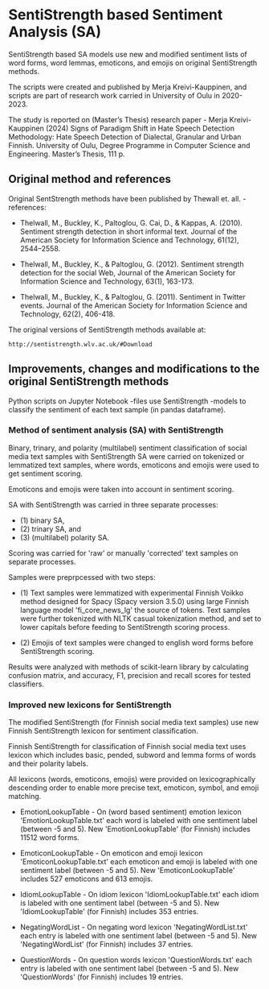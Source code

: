 # SentiStrength based Sentiment Analysis (SA)

SentiStrength based SA models use new and modified sentiment lists of word forms, word lemmas, emoticons, and emojis on original SentiStrength methods.

The scripts were created and published by Merja Kreivi-Kauppinen, and
scripts are part of research work carried in University of Oulu in 2020-2023.

The study is reported on (Master’s Thesis) research paper - 
Merja Kreivi-Kauppinen (2024) Signs of Paradigm Shift in Hate Speech Detection Methodology: Hate Speech Detection of Dialectal, Granular and Urban Finnish. 
University of Oulu, Degree Programme in Computer Science and Engineering. Master’s Thesis, 111 p.


## Original method and references

Original SentStrength methods have been published by Thewall et. all. - references:

- Thelwall, M., Buckley, K., Paltoglou, G. Cai, D., & Kappas, A. (2010). Sentiment strength detection in short informal text. Journal of the American Society for Information Science and Technology, 61(12), 2544–2558.

- Thelwall, M., Buckley, K., & Paltoglou, G. (2012). Sentiment strength detection for the social Web, Journal of the American Society for Information Science and Technology, 63(1), 163-173.

- Thelwall, M., Buckley, K., & Paltoglou, G. (2011). Sentiment in Twitter events. Journal of the American Society for Information Science and Technology, 62(2), 406-418.


The original versions of SentiStrength methods available at: 

    http://sentistrength.wlv.ac.uk/#Download



## Improvements, changes and modifications to the original SentiStrength methods

Python scripts on Jupyter Notebook -files use SentiStrength -models to classify the sentiment of each text sample (in pandas dataframe).


### Method of sentiment analysis (SA) with SentiStrength

Binary, trinary, and polarity (multilabel) sentiment classification of social media text samples with SentiStrength SA were carried on tokenized or lemmatized text samples, where words, emoticons and emojis were used to get sentiment scoring.

Emoticons and emojis were taken into account in sentiment scoring.

SA with SentiStrength was carried in three separate processes: 
- (1) binary SA, 
- (2) trinary SA, and 
- (3) (multilabel) polarity SA.

Scoring was carried for 'raw' or manually 'corrected' text samples on separate processes.

Samples were preprpcessed with two steps:

- (1) Text samples were lemmatized with experimental Finnish Voikko method designed for Spacy (Spacy version 3.5.0) using large Finnish language model 'fi_core_news_lg' the source of tokens. Text samples were further tokenized with NLTK casual tokenization method, and set to lower capitals before feeding to SentiStrength scoring process.

- (2) Emojis of text samples were changed to english word forms before SentiStrength scoring.

Results were analyzed with methods of scikit-learn library by calculating confusion matrix, and accuracy, F1, precision and recall scores for tested classifiers.


### Improved new lexicons for SentiStrength

The modified SentiStrength (for Finnish social media text samples) use new Finnish SentiStrength lexicon for sentiment classification. 

Finnish SentiStrength for classification of Finnish social media text uses lexicon which includes basic, pended, subword and lemma forms of words and their polarity labels.

All lexicons (words, emoticons, emojis) were provided on lexicographically descending order to enable more precise text, emoticon, symbol, and emoji matching.

- EmotionLookupTable - On (word based sentiment) emotion lexicon 'EmotionLookupTable.txt' each word is labeled with one sentiment label (between -5 and 5). New 'EmotionLookupTable' (for Finnish) includes 11512 word forms.

- EmoticonLookupTable - On emoticon and emoji lexicon 'EmoticonLookupTable.txt' each emoticon and emoji is labeled with one sentiment label (between -5 and 5). New 'EmoticonLookupTable' includes 527 emoticons and 613 emojis.

- IdiomLookupTable - On idiom lexicon 'IdiomLookupTable.txt' each idiom is labeled with one sentiment label (between -5 and 5). New 'IdiomLookupTable' (for Finnish) includes 353 entries.

- NegatingWordList - On negating word lexicon 'NegatingWordList.txt' each entry is labeled with one sentiment label (between -5 and 5). New 'NegatingWordList' (for Finnish) includes 37 entries.

- QuestionWords - On question words lexicon 'QuestionWords.txt' each entry is labeled with one sentiment label (between -5 and 5). New 'QuestionWords' (for Finnish) includes 19 entries.

